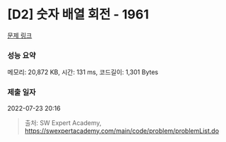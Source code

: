 # [D2] 숫자 배열 회전 - 1961 

[문제 링크](https://swexpertacademy.com/main/code/problem/problemDetail.do?contestProbId=AV5Pq-OKAVYDFAUq) 

### 성능 요약

메모리: 20,872 KB, 시간: 131 ms, 코드길이: 1,301 Bytes

### 제출 일자

2022-07-23 20:16



> 출처: SW Expert Academy, https://swexpertacademy.com/main/code/problem/problemList.do